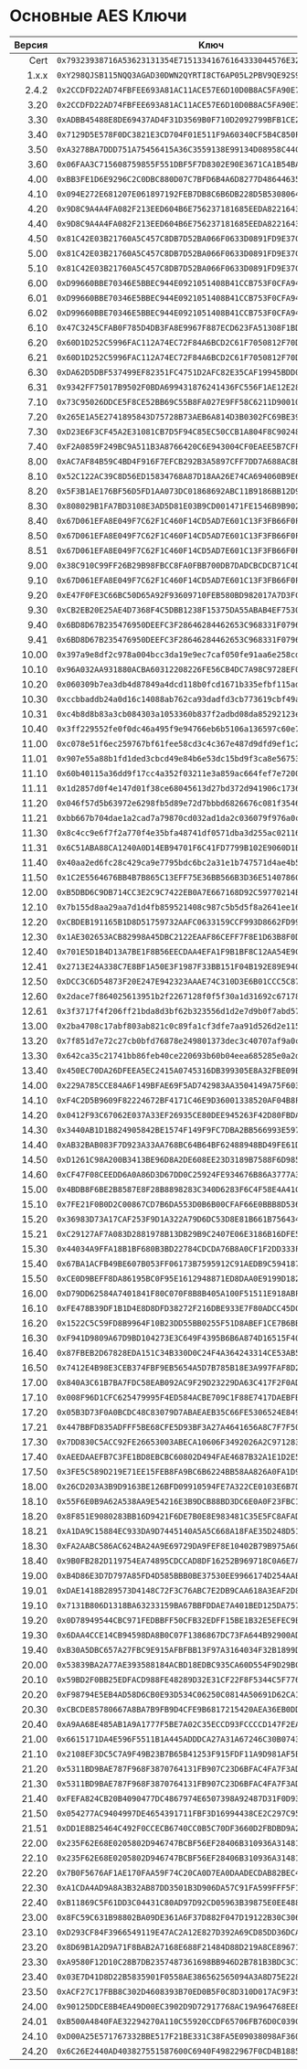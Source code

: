 # Основные AES Ключи
Версия | Kлюч
---:|---
Cert | `0x79323938716A53623131354E71513341676164333044576E3251597254493843`
1.x.x | `0xY298QJSB115NQQ3AGAD30DWN2QYRTI8CT6AP05L2PBV9QE92S94PDOVCCY06A38L`
2.4.2 | `0x2CCDFD22AD74FBFEE693A81AC11ACE57E6D10D0B8AC5FA90E793A130BC540ED4`
3.20 | `0x2CCDFD22AD74FBFEE693A81AC11ACE57E6D10D0B8AC5FA90E793A130BC540ED4`
3.30 | `0xADBB45488E8DE69437AD4F31D3569B0F710D2092799BFB1CE21D5CF9744097C3`
3.40 | `0x7129D5E578F0DC3821E3CD704F01E511F9A60340CF5B4C850F3B0B6B5E80D0B9`
3.50 | `0xA3278BA7DDD751A75456415A36C3559138E99134D08958C44C2FD29E4BBF342B`
3.60 | `0x06FAA3C715608759855F551DBF5F7D8302E90E3671CA1B54BAB55FB3E0890BE5`
4.00 | `0xBB3FE1D6E9296C2C0DBC880D07C7BFD6B4A6D8277D486446353B079B790CC434`
4.10 | `0x094E272E681207E061897192FEB7DB8C6B6DB228D5B53080645348C18B8FB5D7`
4.20 | `0x9D8C9A4A4FA082F213EED604B6E756237181685EEDA82216437617D7AA5231AF`
4.40 | `0x9D8C9A4A4FA082F213EED604B6E756237181685EEDA82216437617D7AA5231AF`
4.50 | `0x81C42E03B21760A5C457C8DB7D52BA066F0633D0891FD9E37CF118F27687924A`
5.00 | `0x81C42E03B21760A5C457C8DB7D52BA066F0633D0891FD9E37CF118F27687924A`
5.10 | `0x81C42E03B21760A5C457C8DB7D52BA066F0633D0891FD9E37CF118F27687924A`
6.00 | `0xD99660BBE70346E5BBEC944E0921051408B41CCB753F0CFA945A0F941C333E3B`
6.01 | `0xD99660BBE70346E5BBEC944E0921051408B41CCB753F0CFA945A0F941C333E3B`
6.02 | `0xD99660BBE70346E5BBEC944E0921051408B41CCB753F0CFA945A0F941C333E3B`
6.10 | `0x47C3245CFAB0F785D4DB3FA8E9967F887ECD623FA51308F1BD6BDB58FCFC6583`
6.20 | `0x60D1D252C5996FAC112A74EC72F84A6BCD2C61F7050812F70D0928B41A3D682A`
6.21 | `0x60D1D252C5996FAC112A74EC72F84A6BCD2C61F7050812F70D0928B41A3D682A`
6.30 | `0xDA62D5DBF537499EF82351FC4751D2AFC82E35CAF19945BDD02E3C6BB9462491`
6.31 | `0x9342FF75017B9502F0BDA699431876241436FC556F1AE12E285E96D143FC8BDC`
7.10 | `0x73C95026DDCE5F8CE52BB69C55B8FA027E9FF58C6211D9001095AAC2ABDE6714`
7.20 | `0x265E1A5E2741895843D75728B73AEB6A814D3B0302FC69BE39BB3F408B9B54E6`
7.30 | `0xD23E6F3CF45A2E31081CB7D5F94C85EC50CCB1A804F8C90248F72FA3896912E4`
7.40 | `0xF2A0859F249BC9A511B3A8766420C6E943004CF0EAEE5B7CFFDB8F10953E994F`
8.00 | `0xAC7AF84B59C4BD4F916F7EFCB292B3A5897CFF7DD7A688AC8B3791A4EDF32E7B`
8.10 | `0x52C122AC39C8D56ED15834768A87D18AA26E74CA694060B9E6BCC1C39C0852FA`
8.20 | `0x5F3B1AE176BF56D5FD1AA073DC01868692ABC11B9186BB12D9235072BBAEE8E2`
8.30 | `0x808029B1FA7BD3108E3AD5D81E03B9CD001471FE1546B9B902A52113E3C01CEE`
8.40 | `0x67D061EFA8E049F7C62F1C460F14CD5AD7E601C13F3FB66F0FB090B72B721ACC`
8.50 | `0x67D061EFA8E049F7C62F1C460F14CD5AD7E601C13F3FB66F0FB090B72B721ACC`
8.51 | `0x67D061EFA8E049F7C62F1C460F14CD5AD7E601C13F3FB66F0FB090B72B721ACC`
9.00 | `0x38C910C99FF26B29B98FBCC8FA0FBB700DB7DADCBCDCB71C4D443A047B7280CE`
9.10 | `0x67D061EFA8E049F7C62F1C460F14CD5AD7E601C13F3FB66F0FB090B72B721ACC`
9.20 | `0xE47F0FE3C66BC50D65A92F93609710FEB580BD982017A7D3FC6DE7872197E0CA`
9.30 | `0xCB2EB20E25AE4D7368F4C5DBB1238F15375DA55ABAB4EF75305265E2AD294BAC`
9.40 | `0x6BD8D67B235476950DEEFC3F28646284462653C968331F0796C155A882DABB8A`
9.41 | `0x6BD8D67B235476950DEEFC3F28646284462653C968331F0796C155A882DABB8A`
10.00 | `0x397a9e8df2c978a004bcc3da19e9ec7caf050fe91aa6e258cd5e24d83ff43e1a`
10.10 | `0x96A032AA931880ACBA60312208226FE56CB4DC7A98C9728EF0C995FB6DD7B5A6`
10.20 | `0x060309b7ea3db4d87849a4dcd118b0fcd1671b335efbf115ada26ead22c8ac0c`
10.30 | `0xccbbaddb24a0d16c14088ab762ca93dadfd3cb773619cbf49a05a3bcc5ad920d`
10.31 | `0xc4b8d8b83a3cb084303a1053360b837f2adbd08da85292123ec01eedea054120`
10.40 | `0x3ff229552fe0f0dc46a495f9e94766eb6b5106a136597c60e7132f413b7c016e`
11.00 | `0xc078e51f6ec259767bf61fee58cd3c4c367e487d9dfd9ef1c2d504bbc97360ee`
11.01 | `0x907e55a88b1fd1ded3cbcd49e84b6e53dc15bd9f3ca8e5675379b8dc34d6b67b`
11.10 | `0x60b40115a36dd9f17cc4a352f03211e3a859ac664fef7e7200930f849fd8a980`
11.11 | `0x1d2857d0f4e147d01f38ce68045613d27bd372d941906c1736128179c2ea1798`
11.20 | `0x046f57d5b63972e6298fb5d89e72d7bbbd6826676c081f3546b8e2e403a672e7`
11.21 | `0xbb667b704dae1a2cad7a79870cd032ad1da2c036079f976a0c373d18d85f5378`
11.30 | `0x8c4cc9e6f7f2a770f4e35bfa48741df0571dba3d255ac021168721d0d8188647`
11.31 | `0x6C51ABA88CA1240A0D14EB94701F6C41FD7799B102E9060D1E6C316993196FDF`
11.40 | `0x40aa2ed6fc28c429ca9e7795bdc6bc2a31e1b747571d4ae4b598943690cba264`
11.50 | `0x1C2E5564676BB4B7B865C13EFF75E36BB566B3D36E5140786C9E602C33823C3F`
12.00 | `0xB5DBD6C9DB714CC3E2C9C7422EB0A7E667168D92C59770214EC6ABC68D8C2D3E`
12.10 | `0x7b155d8aa29aa7d1d4fb859521408c987c5b5d5f8a2641ee16f9ba256df64fc8`
12.20 | `0xCBDEB191165B1D8D51759732AAFC0633159CCF993D8662FD99D56F9C3F3F7401`
12.30 | `0x1AE302653ACB82998A45DBC2122EAAF86CEFF7F8E1D63B8F0D96562843BC28E9`
12.40 | `0x701E5D1B4D13A7BE1F8B56EECDAA4EFA1F9B1BF8C12AA54E9C57A39A3590B61F`
12.41 | `0x2713E24A338C7E8BF1A50E3F1987F33BB151F04B192E89E940A623AB34F8502F`
12.50 | `0xDCC3C6D54873F20E247E942323AAAE74C310D3E6B01CCC5C87D3B0563F3EBC0C`
12.60 | `0x2dace7f864025613951b2f2267128f0f5f30a1d31692c67178439ad109cec935`
12.61 | `0x3f3717f4f206ff21bda8d3bf62b323556d1d2e7d9b0f7abd572d3cfe5b569fac`
13.00 | `0x2ba4708c17abf803ab821c0c89fa1cf3dfe7aa91d526d2e11526bc1ac4e34d13`
13.20 | `0x7f851d7e72c27cb0bfd76878e249801373dec3c40707af9a0c93fd7fc5153dbf`
13.30 | `0x642ca35c21741bb86feb40ce220693b60b04eea685285e0a2d553d4631fd2aec`
13.40 | `0x450EC70DA26DFEEA5EC2415A0745316DB399305E8A32FBE09E57B1FCC4BD771D`
14.00 | `0x229A785CCE84A6F149BFAE69F5AD742983AA3504149A75F60313A1296B917763`
14.10 | `0xF4C2D5B9609F82224672BF4171C46E9D36001338520AF04B8F95593562D5CC9D`
14.20 | `0x0412F93C67062E037A33EF26935CE80DEE945263F42D80FBDA0AB6A51B1D2805`
14.30 | `0x3440AB1D1B824905842BE1574F149F9FC7DBA2BB566993E597402B4715A28BD5`
14.40 | `0xAB32BAB083F7D923A33AA768BC64B64BF62488948BD49FE61D95343492252558`
14.50 | `0xD1261C98A200B3413BE96D8A2DE608EE23D3189B7588F6D9851B9E7E14C3B6CF`
14.60 | `0xCF47F08CEEDD6A0A86D3D67DD0C25924FE934676B86A3777A36B7E353EB35C09`
15.00 | `0x4BDB8F6BE2B8587E8F28B8898283C340D6283F6C4F58E4A41C3066D39E4637C2`
15.10 | `0x7FE21F0B0D2C00867CD7B6DA553D0B6B00CFAF66E0BBB8D5365672AFB442E8EE`
15.20 | `0x36983D73A17CAF253F9D1A322A79D6DC53D8E81B661B7564343F41D4835275D5`
15.21 | `0xC29127AF7A083D2881978B13DB29B9C2407E06E3186B16DFE55ADBF93E8C3252`
15.30 | `0x44034A9FFA18B1BF680B3BD22784CDCDA76B8A0CF1F2DD333FA0B7C0A5BD92A0`
15.40 | `0x67BA1ACFB49BE607B053FF06173B7595912C91AEDB9C59418713823FE335FBA4`
15.50 | `0xCE0D9BEFF8DA86195BC0F95E1612948871ED8DAA0E9199D18272F5C80853156A`
16.00 | `0xD79DD62584A7401841F80C070F8B8B405A100F51511E918ABF4EF2BB981BCA0A`
16.10 | `0xFE478B39DF1B1D4E8D8DFD38272F216DBE933E7F80ADCC45DC4108D70428F37D`
16.20 | `0x1522C5C59FD8B9964F10B23DD55BB0255F51D8ABEF1CE7B6BBBBE3239AE18929`
16.30 | `0xF941D9809A67D9BD104273E3C649F4395B6B6A874D16515F404B50D6A9FFA5A4`
16.40 | `0x87FBEB2D67828EDA151C34B330D0C24F4A364243314CE53AB52475490D6CE142`
16.50 | `0x7412E4B98E3CEB374FBF9EB5654A5D7B785B18E3A997FAF8D22EFEEA00DF851E`
17.00 | `0x840A3C61B7BA7FDC58EAB092AC9F29D23229DA63C417F2F0ADD69F30F1B6980D`
17.10 | `0x008F96D1CFC625479995F4ED584ACBE709C1F88E7417DAEBFB192C767F7AC84D`
17.20 | `0x05B3D73F0A0BCDC48C83079D7ABAEAEB35C66FE5306524E84936AD3769A069FB`
17.21 | `0x447BBFD835ADFFF5BE68CFE5D93BF3A27A4641656A8C7F7F5051104F6C73E25E`
17.30 | `0x7DD830C5ACC92FE26653003ABECA10606F3492026A2C971283B2FA6B42DE8422`
17.40 | `0xAEEDAAEFB7C3FE1BD8EBCBC60802D494FAE4687B32A1E1D2E58D719372187381`
17.50 | `0x3FE5C589D219E71EE15FEB8FA9BC6B6224BB58AA826A0FA1D997D92E0D8DB23A`
18.00 | `0x26CD203A3B9D9163BE126BFD09910594FE7A322CE0103E6B7DD8EEAD494AC023`
18.10 | `0x55F6E0B9A62A538AA9E54216E3B9DCB88BD3DC6E0A0F23FBC1BC362183AD11B2`
18.20 | `0x8F851E9080283BB16D9421F6DE7B0E8E983481C35E5FC8AFADB02BA4CB9B59B9`
18.21 | `0xA1DA9C15884EC933DA9D7445140A5A5C668A18FAE35D248D5119254DB4EDA406`
18.30 | `0xFA2AABC586AC624BA24A9E69729DA9FEF8E10402B79B975A6081A561FE26C555`
18.40 | `0x9B0FB282D119754EA74895CDCCAD8DF16252B969718C0A6E7AE74C0F21080F24`
19.00 | `0xB4D86E3D7D797A85FD4D585BBB0BE37530EE9966174D254AAE2C55317B40CFFA`
19.01 | `0xDAE1418B289573D4148C72F3C76ABC7E2DB9CAA618A3EAF2D8580EB3A1BB7A63`
19.10 | `0x7131B806D1318BA63233159BA67BBFDDAE7A401BED125DA75766221A602ACABA`
19.20 | `0x0D78949544CBC971FEDBBFF50CFB32EDFF15BE1B32E5EFEC9E2EAF6656747C83`
19.30 | `0x6DAA4CCE14CB94598DA8B0C07F1386867DC73FA644B92900ADCEF89F26D159DC`
19.40 | `0xB30A5DBC657A27FBC9E915AFBFBB13F97A3164034F32B1899DEA714CD979E8C3`
20.00 | `0x53839BA2A77AE393588184ACBD18EDBC935CA60D554F9D29BC3F135E426C4A6F`
20.10 | `0x59BD2F0BB25EDFACD988FE48289D32E31CF22F8F5344C5F7769089ED7355473C`
20.20 | `0xF98794E5EB4AD58D6CB0E93D534C06250C0814A50691D62CA1ABAFB2E7BD718F`
20.30 | `0xCBCDE85780667A8BA7B9FB9D4CFE9B6817215420AEA36EB0DD4CFD2EE9513359`
20.40 | `0xA9AA68E485AB1A9A1777F5BE7A02C35ECCD93FCCCCD147F2EA67BA2DA7D35430`
21.00 | `0x6615171DA4E596F5511B1A445ADDDCA27A31A67246C30B0743F5739E7670D699`
21.10 | `0x2108EF3DC5C7A9F49B23B7B65B41253F915FDF11A9D981AF5EF86F6330C00219`
21.20 | `0x5311BD9BAE787F968F3870764131FB907C23D6BFAC4FA7F3AD4F2BF599CC5842`
21.30 | `0x5311BD9BAE787F968F3870764131FB907C23D6BFAC4FA7F3AD4F2BF599CC5842`
21.40 | `0xFEFA824CB20B4090477DC4867974E6507398A92487D31F0D9325BA0A0B63E544`
21.50 | `0x054277AC9404997DE4654391711FBF3D16994438CE2C297C95CD109D48E2CD6E`
21.51 | `0xDD1E8B25464C492F0CCECB6740CC0B5C70DF3660D2FBDBD9A23C994256872EB9`
22.00 | `0x235F62E68E0205802D946747BCBF56EF28406B310936A31481D9DA94F28C4F76`
22.10 | `0x235F62E68E0205802D946747BCBF56EF28406B310936A31481D9DA94F28C4F76`
22.20 | `0x7B0F5676AF1AE170FAA59F74C20CA0D7EA0DAADECDAB82BEC4FC29D7DB7FE649`
22.30 | `0xA1CDA4AD9A8A3B32AB87DD3501B3D906DA57C91FA599FFF5F15A35F3416DCF3C`
22.40 | `0xB11869C5F61DD3C04431C80AD97D92CD05963B39875E0EE488C247D54722F73C`
23.00 | `0x8FC59C631B98802BA09DE361A6F37D882F047D19122B30C30673233129F79F1A`
23.10 | `0xD293CF84F3966549119E47AC2A12E827D392A69CD85DD36DCA9BB3D2439E18D2`
23.20 | `0x8D69B1A2D9A71F8BAB2A7168E688F21484D88D219A8CE896715435518FB72916`
23.30 | `0xA9580F12D10C28B7DB2357487361698BB946D2B781B3BDC3C168C0262EBB124F`
23.40 | `0x03E7D41D8D22B5835901F0558AE386562565094A3A8D75E228BEF5664C8F4816`
23.50 | `0xACF27C17FBB8C302D4608393B70ED0B5F0C8D310D017AC9F35BA01435EDE5851`
24.00 | `0x90125DDCE8B4EA49D00EC3902D9D72917768AC19A964768EE8503D66D644F9DE`
24.01 | `0xB500A4840FAE32294270A110C55920CCDF65706FB76D0C039C790E2F78377ABA`
24.10 | `0xD00A25E571767332BBE517F21BE331C38FA5E09038098AF36082CE71050CBBE4`
24.20 | `0x6C26E2440AD403827551587600C6940F49822967F0CD4B188531404222E0F907`